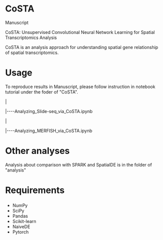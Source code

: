 # CoSTA

Manuscript

CoSTA: Unsupervised Convolutional Neural Network Learning for Spatial Transcriptomics Analysis

CoSTA is an analysis approach for understanding spatial gene relationship of spatial transcriptomics. 

# Usage

To reproduce results in Manuscript, please follow instruction in notebook tutorial under the foder of "CoSTA".

|


|----Analyzing_Slide-seq_via_CoSTA.ipynb

|

|----Analyzing_MERFISH_via_CoSTA.ipynb

# Other analyses

Analysis about comparison with SPARK and SpatialDE is in the folder of "analysis"

# Requirements
###
* NumPy
* SciPy
* Pandas
* Scikit-learn
* NaiveDE
* Pytorch

